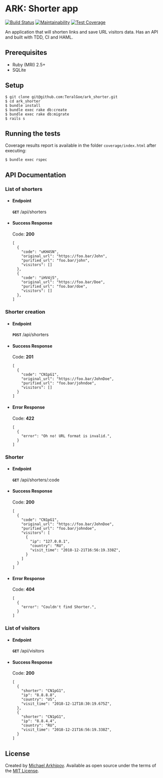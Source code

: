 # ARK: Shorter app
[![Build Status](https://travis-ci.org/TeralGoe/ark_shorter.svg?branch=master)](https://travis-ci.org/TeralGoe/ark_shorter)
[![Maintainability](https://api.codeclimate.com/v1/badges/11bd665d51001a6db992/maintainability)](https://codeclimate.com/github/TeralGoe/ark_shorter/maintainability)
[![Test Coverage](https://api.codeclimate.com/v1/badges/11bd665d51001a6db992/test_coverage)](https://codeclimate.com/github/TeralGoe/ark_shorter/test_coverage)

An application that will shorten links and save URL visitors data.
Has an API and built with TDD, CI and HAML.

## Prerequisites

* Ruby (MRI) 2.5+ 
* SQLite

## Setup

    $ git clone git@github.com:TeralGoe/ark_shorter.git
    $ cd ark_shorter
    $ bundle install
    $ bundle exec rake db:create
    $ bundle exec rake db:migrate
    $ rails s
    
## Running the tests

Coverage results report is available in the folder `coverage/index.html` after executing:

    $ bundle exec rspec

## API Documentation

### List of shorters

- #### Endpoint

    **<code>GET</code>** /api/shorters

- #### Success Response

     Code: **200**
     
    ```
    [
      {
        "code": "uKH4SN",
        "original_url": "https://foo.bar/John",
        "purified_url": "foo.bar/john",
        "visitors": []
      },
      {
        "code": "iHV4j5",
        "original_url": "https://foo.bar/Doe",
        "purified_url": "foo.bar/doe",
        "visitors": []
      },
    ]
    ```

### Shorter creation

- #### Endpoint

    **<code>POST</code>** /api/shorters

- #### Success Response

     Code: **201**
     
    ```
    [
      {
        "code": "CN1pG1",
        "original_url": "https://foo.bar/JohnDoe",
        "purified_url": "foo.bar/johndoe",
        "visitors": []
      }
    ]
    ```

- #### Error Response

     Code: **422**
     
    ```
    [
      {
        "error": "Oh no! URL format is invalid.",
      }
    ]
    ```

### Shorter

- #### Endpoint

    **<code>GET</code>** /api/shorters/:code

- #### Success Response

     Code: **200**
     
    ```
    [
      {
        "code": "CN1pG1",
        "original_url": "https://foo.bar/JohnDoe",
        "purified_url": "foo.bar/johndoe",
        "visitors": [
          {
            "ip": "127.0.0.1",
            "country": "RU",
            "visit_time": "2018-12-21T16:56:19.338Z",
          }
        ]
      }
    ]
    ```

- #### Error Response

     Code: **404**
     
    ```
    [
      {
        "error": "Couldn't find Shorter.",
      }
    ]
    ```

### List of visitors

- #### Endpoint

    **<code>GET</code>** /api/visitors

- #### Success Response

     Code: **200**
     
    ```
    [
      {
        "shorter": "CN1pG1",
        "ip": "8.8.8.8",
        "country": "US",
        "visit_time": "2018-12-12T18:30:19.675Z",
      },
      {
        "shorter": "CN1pG1",
        "ip": "8.8.4.4",
        "country": "RU",
        "visit_time": "2018-12-21T16:56:19.338Z",
      }
    ]
    ```

## License
Created by [Michael Arkhipov](https://github.com/TeralGoe).
Available as open source under the terms of the [MIT License](http://opensource.org/licenses/MIT).
